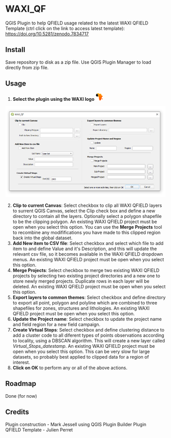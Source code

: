 # WAXI_QF
 QGIS Plugin to help QFIELD usage related to the latest WAXI QFIELD Template (ctrl click on the link to access latest template): https://doi.org/10.5281/zenodo.7834717
 
## Install
Save repository to disk as a zip file. Use QGIS Plugin Manager to load directly from zip file.

## Usage
1. **Select the plugin using the WAXI logo**   ![waxi_icon](icon.png) 

 ![waxi_qf dialog](dialog.png) 

2. **Clip to current Canvas**: Select checkbox to clip all WAXI QFIELD layers to surrent QGIS Canvas, select the Clip check box and define a new directory to contain all the layers. Optionally select a polygon shapefile to be the clipping polygon. An existing WAXI QFIELD project must be open when you select this option. You can use the **Merge Projects** tool to recombine any modififications you have made to this clipped region  back into the global dataset.
3. **Add New item to CSV file**: Select checkbox and select which file to add item to and define Value and it's Description, and this will update the relevant csv file, so it becomes available in the WAXI QFIELD dropdown menus. An existing WAXI QFIELD project must be open when you select this option.
4. **Merge Projects**: Select checkbox to merge two existing WAXI QFIELD projects by selecting two existing project directories and a new one to store newly merged projects. Duplicate rows in each layer will be deleted. An existing WAXI QFIELD project must be open when you select this option.
5. **Export layers to common themes**: Select checkbox and define directory to export all point, polygon and polyline which are combined to three  shapefiles for zones, structures and lithologies. An existing WAXI QFIELD project must be open when you select this option.
6. **Update the Project name**: Select checkbox to update the project name and field region for a new field campaign.
7. **Create Virtual Stops**: Select checkbox and define clustering distance to add a cluster code to all diferent types of points observations according to locality, using a DBSCAN algorithm. This will create a new layer called *Virtual_Stops_datestamp*. An existing WAXI QFIELD project must be open when you select this option. This can be very slow for large datasets, so probably best applied to clipped data for a region of interest.
8. **Click on OK** to perform any or all of the above actions.

## Roadmap

Done (for now)
   
## Credits    
Plugin construction - Mark Jessell using QGIS Plugin Builder Plugin    
QFIELD Template - Julien Perret    
